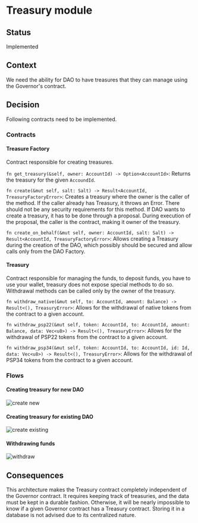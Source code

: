 # Treasury module

## Status
Implemented

## Context
We need the ability for DAO to have treasures that they can manage using the Governor's contract.

## Decision
Following contracts need to be implemented.


### Contracts
#### Treasure Factory
Contract responsible for creating treasures.

`fn get_treasury(&self, owner: AccountId) -> Option<AccountId>`: Returns the treasury for the given `AccoundId`.

`fn create(&mut self, salt: Salt) -> Result<AccountId, TreasuryFactoryError>`: Creates a treasury where the owner is the caller of the method. If the caller already has Treasury, it throws an Error. There should not be any security requirements for this method. If DAO wants to create a treasury, it has to be done through a proposal. During execution of the proposal, the caller is the contract, making it owner of the treasury.

`fn create_on_behalf(&mut self, owner: AccountId, salt: Salt) -> Result<AccountId, TreasuryFactoryError>`: Allows creating a Treasury during the creation of the DAO, which possibly should be secured and allow calls only from the DAO Factory.

#### Treasury 
Contract responsible for managing the funds, to deposit funds, you have to use your wallet, treasury does not expose special methods to do so. Withdrawal methods can be called only by the owner of the treasury.

`fn withdraw_native(&mut self, to: AccountId, amount: Balance) -> Result<(), TreasuryError>`: Allows for the withdrawal of native tokens from the contract to a given account.

`fn withdraw_psp22(&mut self, token: AccountId, to: AccountId, amount: Balance, data: Vec<u8>) -> Result<(), TreasuryError>`: Allows for the withdrawal of PSP22 tokens from the contract to a given account.

`fn withdraw_psp34(&mut self, token: AccountId, to: AccountId, id: Id, data: Vec<u8>) -> Result<(), TreasuryError>`: Allows for the withdrawal of PSP34 tokens from the contract to a given account.

### Flows
#### Creating treasury for new DAO  
![create new](/img/adr/treasury/create-new.png)

#### Creating treasury for existing DAO
![create existing](/img/adr/treasury/create-existing.png)

#### Withdrawing funds
![withdraw](/img/adr/treasury/withdraw.png)

## Consequences
This architecture makes the Treasury contract completely independent of the Governor contract. It requires keeping track of treasuries, and the data must be kept in a durable fashion. Otherwise, it will be nearly impossible to know if a given Governor contract has a Treasury contract. Storing it in a database is not advised due to its centralized nature.
